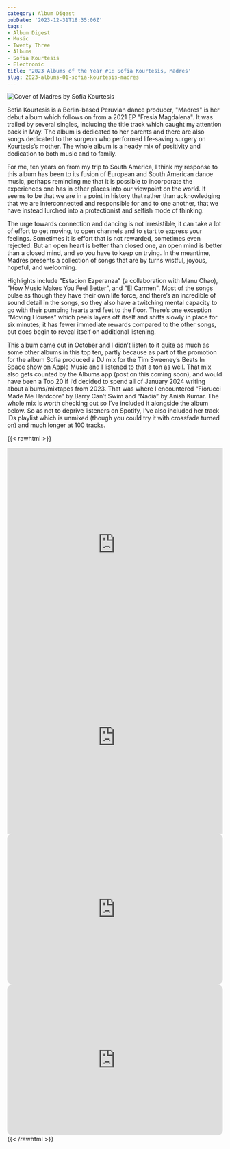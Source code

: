 ```yaml
---
category: Album Digest
pubDate: '2023-12-31T18:35:06Z'
tags:
- Album Digest
- Music
- Twenty Three
- Albums
- Sofia Kourtesis
- Electronic
title: '2023 Albums of the Year #1: Sofia Kourtesis, Madres'
slug: 2023-albums-01-sofia-kourtesis-madres
---
```

![Cover of Madres by Sofia Kourtesis](../../assets/images/albums-2023/sofia-kourtesis-madres.jpeg)

Sofia Kourtesis is a Berlin-based Peruvian dance producer, "Madres" is her debut album which follows on from a 2021 EP "Fresia Magdalena". It was trailed by several singles, including the title track which caught my attention back in May. The album is dedicated to her parents and there are also songs dedicated to the surgeon who performed life-saving surgery on Kourtesis’s mother. The whole album is a heady mix of positivity and dedication to both music and to family. 

For me, ten years on from my trip to South America, I think my response to this album has been to its fusion of European and South American dance music, perhaps reminding me that it is possible to incorporate the experiences one has in other places into our viewpoint on the world. It seems to be that we are in a point in history that rather than acknowledging that we are interconnected and responsible for and to one another, that we have instead lurched into a protectionist and selfish mode of thinking. 

The urge towards connection and dancing is not irresistible, it can take a lot of effort to get moving, to open channels and to start to express your feelings. Sometimes it is effort that is not rewarded, sometimes even rejected. But an open heart is better than closed one, an open mind is better than a closed mind, and so you have to keep on trying. In the meantime, Madres presents a collection of songs that are by turns wistful, joyous, hopeful, and welcoming. 

Highlights include "Estacion Ezperanza" (a collaboration with Manu Chao), "How Music Makes You Feel Better", and "El Carmen". Most of the songs pulse as though they have their own life force, and there’s an incredible of sound detail in the songs, so they also have a twitching mental capacity to go with their pumping hearts and feet to the floor. There’s one exception “Moving Houses” which peels layers off itself and shifts slowly in place for six minutes; it has fewer immediate rewards compared to the other songs, but does begin to reveal itself on additional listening. 

This album came out in October and I didn’t listen to it quite as much as some other albums in this top ten, partly because as part of the promotion for the album Sofia produced a DJ mix for the Tim Sweeney’s Beats In Space show on Apple Music and I listened to that a ton as well. That mix also gets counted by the Albums app (post on this coming soon), and would have been a Top 20 if I’d decided to spend all of January 2024 writing about albums/mixtapes from 2023. That was where I encountered “Fiorucci Made Me Hardcore” by Barry Can’t Swim and “Nadia” by Anish Kumar. The whole mix is worth checking out so I’ve included it alongside the album below. So as not to deprive listeners on Spotify, I’ve also included her track IDs playlist which is unmixed (though you could try it with crossfade turned on) and much longer at 100 tracks.

{{< rawhtml >}}
<iframe allow="autoplay *; encrypted-media *;" frameborder="0" height="450" style="width:100%;max-width:660px;overflow:hidden;background:transparent;" sandbox="allow-forms allow-popups allow-same-origin allow-scripts allow-storage-access-by-user-activation allow-top-navigation-by-user-activation" src="https://embed.music.apple.com/gb/album/madres/1695712922"></iframe>

<iframe allow="autoplay *; encrypted-media *;" frameborder="0" height="450" style="width:100%;max-width:660px;overflow:hidden;background:transparent;" sandbox="allow-forms allow-popups allow-same-origin allow-scripts allow-storage-access-by-user-activation allow-top-navigation-by-user-activation" src="https://embed.music.apple.com/gb/album/beats-in-space-086-sofia-kourtesis-dj-mix/1704755392"></iframe>

<iframe style="border-radius:12px" src="https://open.spotify.com/embed/album/6zt8N56kz8b58cnHnBhx9f?utm_source=generator" width="100%" height="352" frameBorder="0" allowfullscreen="" allow="autoplay; clipboard-write; encrypted-media; fullscreen; picture-in-picture" loading="lazy"></iframe>

<iframe style="border-radius:12px" src="https://open.spotify.com/embed/playlist/37i9dQZF1DWVFhnU8yozBd?utm_source=generator" width="100%" height="352" frameBorder="0" allowfullscreen="" allow="autoplay; clipboard-write; encrypted-media; fullscreen; picture-in-picture" loading="lazy"></iframe>
{{< /rawhtml >}}